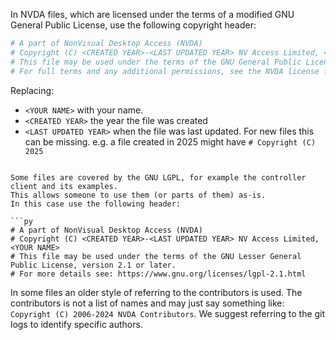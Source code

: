 In NVDA files, which are licensed under the terms of a modified GNU General Public License, use the following copyright header:

```py
# A part of NonVisual Desktop Access (NVDA)
# Copyright (C) <CREATED YEAR>-<LAST UPDATED YEAR> NV Access Limited, <YOUR NAME>
# This file may be used under the terms of the GNU General Public License, version 2 or later.
# For full terms and any additional permissions, see the NVDA license file: https://github.com/nvaccess/nvda/blob/master/copying.txt
```

Replacing:
- `<YOUR NAME>` with your name.
- `<CREATED YEAR>` the year the file was created
- `<LAST UPDATED YEAR>` when the file was last updated.
For new files this can be missing.
e.g. a file created in 2025 might have `# Copyright (C) 2025`
```

Some files are covered by the GNU LGPL, for example the controller client and its examples.
This allows someone to use them (or parts of them) as-is.
In this case use the following header:

```py
# A part of NonVisual Desktop Access (NVDA)
# Copyright (C) <CREATED YEAR>-<LAST UPDATED YEAR> NV Access Limited, <YOUR NAME>
# This file may be used under the terms of the GNU Lesser General Public License, version 2.1 or later.
# For more details see: https://www.gnu.org/licenses/lgpl-2.1.html
```

In some files an older style of referring to the contributors is used.
The contributors is not a list of names and may just say something like:
`Copyright (C) 2006-2024 NVDA Contributors`.
We suggest referring to the git logs to identify specific authors.
